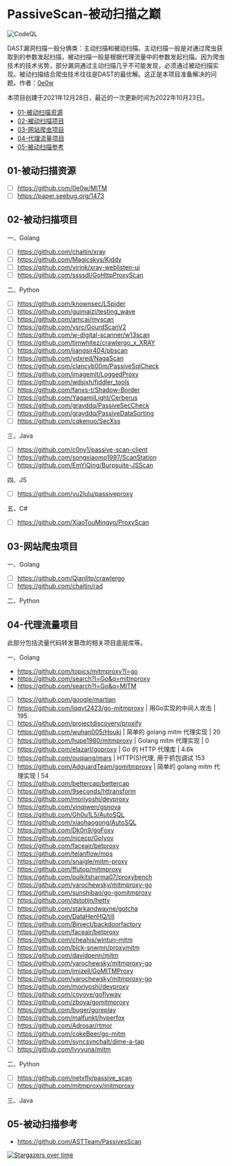 # PassiveScan-被动扫描之巅

![CodeQL](https://socialify.git.ci/ASTTeam/PassiveScan/image?description=1&font=Inter&forks=1&issues=1&name=1&owner=1&pattern=Floating%20Cogs&pulls=1&stargazers=1&theme=Light)

DAST漏洞扫描一般分俩类：主动扫描和被动扫描。主动扫描一般是对通过爬虫获取到的参数发起扫描，被动扫描一般是根据代理流量中的参数发起扫描。因为爬虫技术的技术劣势，部分漏洞通过主动扫描几乎不可能发现，必须通过被动扫描实现。被动扫描结合爬虫技术往往是DAST的最优解。这正是本项目准备解决的问题。作者：[0e0w](https://github.com/0e0w)

本项目创建于2021年12月28日，最近的一次更新时间为2022年10月23日。

- [01-被动扫描资源]()
- [02-被动扫描项目]()
- [03-网站爬虫项目]()
- [04-代理流量项目]()
- [05-被动扫描参考]()

## 01-被动扫描资源

- [ ] https://github.com/0e0w/MITM
- [ ] https://paper.seebug.org/1473

## 02-被动扫描项目

一、Golang
- [ ] https://github.com/chaitin/xray
- [ ] https://github.com/Magicskys/Kiddy
- [ ] https://github.com/virink/xray-weblisten-ui
- [ ] https://github.com/ssssdl/GoHttpProxyScan

二、Python
- [ ] https://github.com/knownsec/LSpider
- [ ] https://github.com/guimaizi/testing_wave
- [ ] https://github.com/amcai/myscan
- [ ] https://github.com/ysrc/GourdScanV2
- [ ] https://github.com/w-digital-scanner/w13scan
- [ ] https://github.com/timwhitez/crawlergo_x_XRAY
- [ ] https://github.com/jiangsir404/pbscan
- [ ] https://github.com/ydxred/NagaScan
- [ ] https://github.com/clancyb00m/PassiveSqlCheck
- [ ] https://github.com/imagemlt/LoggedProxy
- [ ] https://github.com/wdsjxh/fiddler_tools
- [ ] https://github.com/fanxs-t/Shadow-Border
- [ ] https://github.com/YagamiiLight/Cerberus
- [ ] https://github.com/grayddq/PassiveSecCheck
- [ ] https://github.com/grayddq/PassiveDataSorting
- [ ] https://github.com/cqkenuo/SecXss

三、Java
- [ ] https://github.com/c0ny1/passive-scan-client
- [ ] https://github.com/songxiaomo1997/ScanStation
- [ ] https://github.com/EmYiQing/Burpsuite-JSScan

四、JS
- [ ] https://github.com/yu2lulu/passiveproxy

五、C#
- [ ] https://github.com/XiaoTouMingyo/ProxyScan

## 03-网站爬虫项目

一、Golang
- [ ] https://github.com/Qianlitp/crawlergo
- [ ] https://github.com/chaitin/rad

二、Python

## 04-代理流量项目

此部分包括流量代码转发篡改的相关项目底层库等。

一、Golang
- https://github.com/topics/mitmproxy?l=go
- https://github.com/search?l=Go&q=mitmproxy
- https://github.com/search?l=Go&q=MITM
- [ ] https://github.com/google/martian
- [ ] https://github.com/lqqyt2423/go-mitmproxy | 用Go实现的中间人攻击 | 195
- [ ] https://github.com/projectdiscovery/proxify
- [ ] https://github.com/wuhan005/Houki | 简单的 golang mitm 代理实现 | 20
- [ ] https://github.com/hupe1980/mitmproxy | Golang mitm 代理实现 | 0
- [ ] https://github.com/elazarl/goproxy | Go 的 HTTP 代理库 | 4.6k
- [ ] https://github.com/ouqiang/mars | HTTP(S)代理, 用于抓包调试 153
- [ ] https://github.com/AdguardTeam/gomitmproxy | 简单的 golang mitm 代理实现 | 54
- [ ] https://github.com/bettercap/bettercap
- [ ] https://github.com/9seconds/httransform
- [ ] https://github.com/moriyoshi/devproxy
- [ ] https://github.com/yinqiwen/gsnova
- [ ] https://github.com/Gh0u1L5/AutoSQL
- [ ] https://github.com/xiaohaogong/AutoSQL
- [ ] https://github.com/Dk0n9/goFoxy
- [ ] https://github.com/nicecp/GoIyov
- [ ] https://github.com/faceair/betproxy
- [ ] https://github.com/telanflow/mps
- [ ] https://github.com/snaigle/mitm-proxy
- [ ] https://github.com/ffutop/mitmproxy
- [ ] https://github.com/pulkitsharma07/proxybench
- [ ] https://github.com/yarochewsky/mitmproxy-go
- [ ] https://github.com/sunshibao/go-gomitmproxy
- [ ] https://github.com/dstotijn/hetty
- [ ] https://github.com/starkandwayne/gotcha
- [ ] https://github.com/DataHenHQ/till
- [ ] https://github.com/Binject/backdoorfactory
- [ ] https://github.com/faceair/betproxy
- [ ] https://github.com/cheahjs/wintun-mitm
- [ ] https://github.com/blck-snwmn/proxymitm
- [ ] https://github.com/davidpenn/mitm
- [ ] https://github.com/yarochewsky/mitmproxy-go
- [ ] https://github.com/jmizell/GoMITMProxy
- [ ] https://github.com/yarochewsky/mitmproxy-go
- [ ] https://github.com/moriyoshi/devproxy
- [ ] https://github.com/coyove/goflyway
- [ ] https://github.com/zboya/gomitmproxy
- [ ] https://github.com/buger/goreplay
- [ ] https://github.com/malfunkt/hyperfox
- [ ] https://github.com/Adrosar/rtmor
- [ ] https://github.com/cokeBeer/go-mitm
- [ ] https://github.com/syncsynchalt/dime-a-tap
- [ ] https://github.com/lyyyuna/mitm

二、Python
- [ ] https://github.com/netxfly/passive_scan
- [ ] https://github.com/mitmproxy/mitmproxy

三、Java

## 05-被动扫描参考

- https://github.com/ASTTeam/PassivesScan

[![Stargazers over time](https://starchart.cc//0e0w/PassivesScan.svg)](https://starchart.cc/0e0w/PassivesScan)

